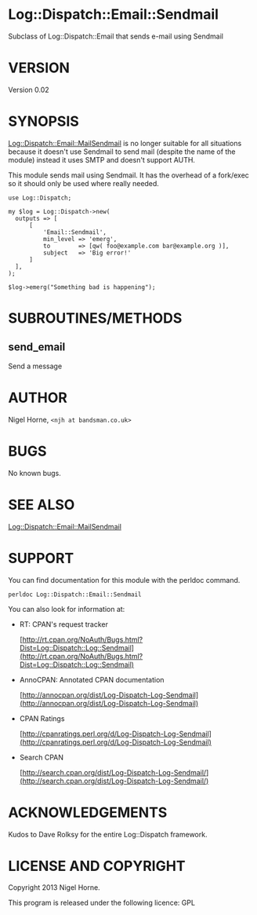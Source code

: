 # Log::Dispatch::Email::Sendmail

Subclass of Log::Dispatch::Email that sends e-mail using Sendmail

# VERSION

Version 0.02

# SYNOPSIS

[Log::Dispatch::Email::MailSendmail](https://metacpan.org/pod/Log::Dispatch::Email::MailSendmail) is no longer suitable for all
situations because it doesn't use Sendmail to send mail (despite the
name of the module) instead it uses SMTP and doesn't support AUTH.

This module sends mail using Sendmail. It has the overhead of a
fork/exec so it should only be used where really needed.

    use Log::Dispatch;

    my $log = Log::Dispatch->new(
      outputs => [
          [
              'Email::Sendmail',
              min_level => 'emerg',
              to        => [qw( foo@example.com bar@example.org )],
              subject   => 'Big error!'
          ]
      ],
    );

    $log->emerg("Something bad is happening");

# SUBROUTINES/METHODS

## send\_email

Send a message

# AUTHOR

Nigel Horne, `<njh at bandsman.co.uk>`

# BUGS

No known bugs.

# SEE ALSO

[Log::Dispatch::Email::MailSendmail](https://metacpan.org/pod/Log::Dispatch::Email::MailSendmail)

# SUPPORT

You can find documentation for this module with the perldoc command.

    perldoc Log::Dispatch::Email::Sendmail

You can also look for information at:

- RT: CPAN's request tracker

    [http://rt.cpan.org/NoAuth/Bugs.html?Dist=Log::Dispatch::Log::Sendmail](http://rt.cpan.org/NoAuth/Bugs.html?Dist=Log::Dispatch::Log::Sendmail)

- AnnoCPAN: Annotated CPAN documentation

    [http://annocpan.org/dist/Log-Dispatch-Log-Sendmail](http://annocpan.org/dist/Log-Dispatch-Log-Sendmail)

- CPAN Ratings

    [http://cpanratings.perl.org/d/Log-Dispatch-Log-Sendmail](http://cpanratings.perl.org/d/Log-Dispatch-Log-Sendmail)

- Search CPAN

    [http://search.cpan.org/dist/Log-Dispatch-Log-Sendmail/](http://search.cpan.org/dist/Log-Dispatch-Log-Sendmail/)

# ACKNOWLEDGEMENTS

Kudos to Dave Rolksy for the entire Log::Dispatch framework.

# LICENSE AND COPYRIGHT

Copyright 2013 Nigel Horne.

This program is released under the following licence: GPL
